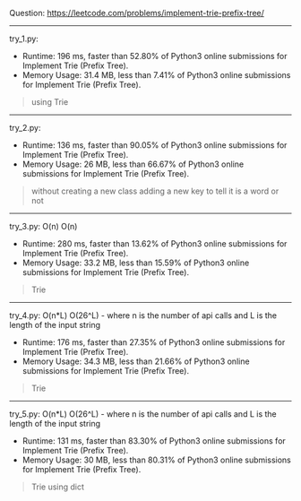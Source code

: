 Question: https://leetcode.com/problems/implement-trie-prefix-tree/

---

try_1.py:
* Runtime: 196 ms, faster than 52.80% of Python3 online submissions for Implement Trie (Prefix Tree).
* Memory Usage: 31.4 MB, less than 7.41% of Python3 online submissions for Implement Trie (Prefix Tree).

> using Trie

---

try_2.py:
* Runtime: 136 ms, faster than 90.05% of Python3 online submissions for Implement Trie (Prefix Tree).
* Memory Usage: 26 MB, less than 66.67% of Python3 online submissions for Implement Trie (Prefix Tree).

> without creating a new class
> adding a new key to tell it is a word or not

---

try_3.py: O(n) O(n)

* Runtime: 280 ms, faster than 13.62% of Python3 online submissions for Implement Trie (Prefix Tree).
* Memory Usage: 33.2 MB, less than 15.59% of Python3 online submissions for Implement Trie (Prefix Tree).

> Trie

---

try_4.py: O(n*L) O(26^L) - where n is the number of api calls and L is the length of the input string

* Runtime: 176 ms, faster than 27.35% of Python3 online submissions for Implement Trie (Prefix Tree).
* Memory Usage: 34.3 MB, less than 21.66% of Python3 online submissions for Implement Trie (Prefix Tree).

> Trie

---

try_5.py: O(n*L) O(26^L) - where n is the number of api calls and L is the length of the input string

* Runtime: 131 ms, faster than 83.30% of Python3 online submissions for Implement Trie (Prefix Tree).
* Memory Usage: 30 MB, less than 80.31% of Python3 online submissions for Implement Trie (Prefix Tree).

> Trie using dict
